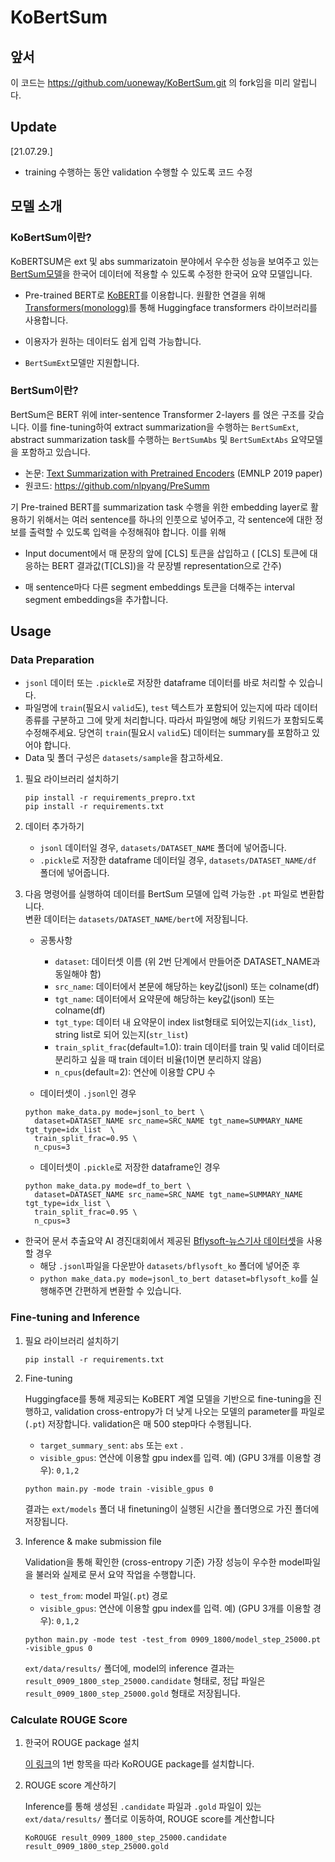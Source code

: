 

# KoBertSum

## 앞서
이 코드는 https://github.com/uoneway/KoBertSum.git 의 fork임을 미리 알립니다.

## Update
[21.07.29.]
- training 수행하는 동안 validation 수행할 수 있도록 코드 수정
  

## 모델 소개

### KoBertSum이란?

KoBERTSUM은 ext 및 abs summarizatoin 분야에서 우수한 성능을 보여주고 있는 [BertSum모델](https://github.com/nlpyang/PreSumm)을 한국어 데이터에 적용할 수 있도록 수정한 한국어 요약 모델입니다.

- Pre-trained BERT로 [KoBERT](https://github.com/SKTBrain/KoBERT)를 이용합니다. 원활한 연결을 위해 [Transformers(](https://github.com/monologg/KoBERT-Transformers)[monologg](https://github.com/monologg/KoBERT-Transformers)[)](https://github.com/monologg/KoBERT-Transformers)를 통해 Huggingface transformers 라이브러리를 사용합니다.

- 이용자가 원하는 데이터도 쉽게 입력 가능합니다.

- `BertSumExt`모델만 지원합니다.



### BertSum이란?

BertSum은 BERT 위에 inter-sentence Transformer 2-layers 를 얹은 구조를 갖습니다. 이를 fine-tuning하여 extract summarization을 수행하는 `BertSumExt`, abstract summarization task를 수행하는 `BertSumAbs` 및 `BertSumExtAbs` 요약모델을 포함하고 있습니다.

- 논문:  [Text Summarization with Pretrained Encoders](https://arxiv.org/abs/1908.08345) (EMNLP 2019 paper)
- 원코드: https://github.com/nlpyang/PreSumm

기 Pre-trained BERT를 summarization task 수행을 위한 embedding layer로 활용하기 위해서는 여러 sentence를 하나의 인풋으로 넣어주고, 각 sentence에 대한 정보를 출력할 수 있도록 입력을 수정해줘야 합니다. 이를 위해

- Input document에서 매 문장의 앞에 [CLS] 토큰을 삽입하고
    ( [CLS] 토큰에 대응하는 BERT 결과값(T[CLS])을 각 문장별 representation으로 간주)

- 매 sentence마다 다른 segment embeddings 토큰을 더해주는 interval segment embeddings을 추가합니다.


## Usage

### Data Preparation
 - `jsonl` 데이터 또는  `.pickle`로 저장한 dataframe 데이터를 바로 처리할 수 있습니다.
 - 파일명에 `train`(필요시 `valid`도), `test` 텍스트가 포함되어 있는지에 따라 데이터 종류를 구분하고 그에 맞게 처리합니다. 따라서 파일명에 해당 키워드가 포함되도록 수정해주세요.
 당연히 `train`(필요시 `valid`도) 데이터는 summary를 포함하고 있어야 합니다.
 - Data 및 폴더 구성은 `datasets/sample`을 참고하세요.

1. 필요 라이브러리 설치하기
    ```
    pip install -r requirements_prepro.txt
    pip install -r requirements.txt
    ```

2. 데이터 추가하기
   - `jsonl` 데이터일 경우, `datasets/DATASET_NAME` 폴더에 넣어줍니다.
   - `.pickle`로 저장한 dataframe 데이터일 경우, `datasets/DATASET_NAME/df` 폴더에 넣어줍니다.
  
3. 다음 명령어를 실행하여 데이터를 BertSum 모델에 입력 가능한 `.pt` 파일로 변환합니다.   
변환 데이터는 `datasets/DATASET_NAME/bert`에 저장됩니다.
   - 공통사항
     - `dataset`: 데이터셋 이름 (위 2번 단계에서 만들어준 DATASET_NAME과 동일해야 함)
     - `src_name`: 데이터에서 본문에 해당하는 key값(jsonl) 또는 colname(df)
     - `tgt_name`: 데이터에서 요약문에 해당하는 key값(jsonl) 또는 colname(df)
     - `tgt_type`: 데이터 내 요약문이 index list형태로 되어있는지(`idx_list`), string list로 되어 있는지(`str_list`)
     - `train_split_frac`(default=1.0): train 데이터를 train 및 valid 데이터로 분리하고 싶을 때 train 데이터 비율(1이면 분리하지 않음)
     - `n_cpus`(default=2): 연산에 이용할 CPU 수

   -  데이터셋이 `.jsonl`인 경우
    ```
    python make_data.py mode=jsonl_to_bert \
      dataset=DATASET_NAME src_name=SRC_NAME tgt_name=SUMMARY_NAME tgt_type=idx_list  \
      train_split_frac=0.95 \
      n_cpus=3
    ```

   - 데이터셋이 `.pickle`로 저장한 dataframe인 경우
    ```
    python make_data.py mode=df_to_bert \
      dataset=DATASET_NAME src_name=SRC_NAME tgt_name=SUMMARY_NAME tgt_type=idx_list \
      train_split_frac=0.95 \
      n_cpus=3
    ```

  - 한국어 문서 추출요약 AI 경진대회에서 제공된 [Bflysoft-뉴스기사 데이터셋](https://dacon.io/competitions/official/235671/data/)을 사용할 경우
     - 해당 `.jsonl`파일을 다운받아 `datasets/bflysoft_ko` 폴더에 넣어준 후
     - `python make_data.py mode=jsonl_to_bert dataset=bflysoft_ko`를 실행해주면 간편하게 변환할 수 있습니다.
   
  
### Fine-tuning and Inference

1. 필요 라이브러리 설치하기
    ```
    pip install -r requirements.txt
    ```
2. Fine-tuning

    Huggingface를 통해 제공되는 KoBERT 계열 모델을 기반으로 fine-tuning을 진행하고, validation cross-entropy가 더 낮게 나오는 모델의 parameter를 파일로(`.pt`) 저장합니다. validation은 매 500 step마다 수행됩니다.

    - `target_summary_sent`: `abs` 또는 `ext` . 
    - `visible_gpus`: 연산에 이용할 gpu index를 입력. 
      예) (GPU 3개를 이용할 경우): `0,1,2`

    ```
    python main.py -mode train -visible_gpus 0
    ```

    결과는  `ext/models` 폴더 내 finetuning이 실행된 시간을 폴더명으로 가진 폴더에 저장됩니다. 

3. Inference & make submission file

    Validation을 통해 확인한 (cross-entropy 기준) 가장 성능이 우수한 model파일을 불러와 실제로 문서 요약 작업을 수행합니다.

    - `test_from`:  model 파일(`.pt`) 경로
    - `visible_gpus`: 연산에 이용할 gpu index를 입력. 
      예) (GPU 3개를 이용할 경우): `0,1,2`

    ```
    python main.py -mode test -test_from 0909_1800/model_step_25000.pt -visible_gpus 0
    ```

    `ext/data/results/` 폴더에, model의 inference 결과는 `result_0909_1800_step_25000.candidate` 형태로, 정답 파일은 `result_0909_1800_step_25000.gold` 형태로 저장됩니다.
    
    
### Calculate ROUGE Score

1. 한국어 ROUGE package 설치

    [이 링크](https://github.com/hong8e/KoROUGE)의 1번 항목을 따라 KoROUGE package를 설치합니다.

2. ROUGE score 계산하기

    Inference를 통해 생성된 ```.candidate``` 파일과 ```.gold``` 파일이 있는 ```ext/data/results/``` 폴더로 이동하여, ROUGE score를 계산합니다
    ```
    KoROUGE result_0909_1800_step_25000.candidate result_0909_1800_step_25000.gold
    ```
